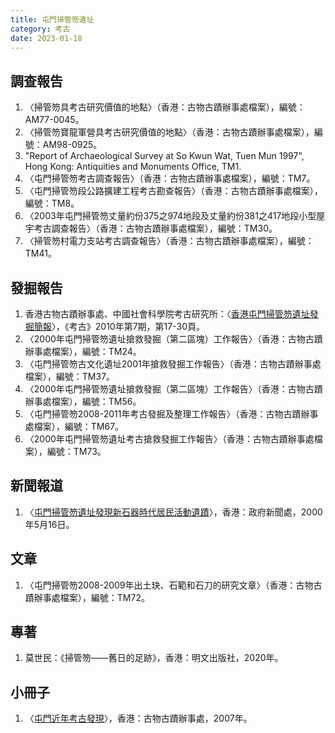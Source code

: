 ```yaml
---
title: 屯門掃管笏遺址
category: 考古
date: 2023-01-18
---
```

## 調查報告
1. 〈掃管笏具考古研究價值的地點〉（香港：古物古蹟辦事處檔案），編號：AM77-0045。
2. 〈掃管笏寶龍軍營具考古研究價值的地點〉（香港：古物古蹟辦事處檔案），編號：AM98-0925。
3. "Report of Archaeological Survey at So Kwun Wat, Tuen Mun 1997", Hong Kong: Antiquities and Monuments Office, TM1.
4. 〈屯門掃管笏考古調查報告〉（香港：古物古蹟辦事處檔案），編號：TM7。
5. 〈屯門掃管笏段公路擴建工程考古勘查報告〉（香港：古物古蹟辦事處檔案），編號：TM8。
6. 〈2003年屯門掃管笏丈量約份375之974地段及丈量約份381之417地段小型屋宇考古調查報告〉（香港：古物古蹟辦事處檔案），編號：TM30。
7. 〈掃管笏村電力支站考古調查報告〉（香港：古物古蹟辦事處檔案），編號：TM41。
## 發掘報告
1. 香港古物古蹟辦事處、中國社會科學院考古研究所：〈[香港屯門掃管笏遺址發掘簡報](http://www.kaogu.cn/cn/%E7%A0%94%E7%A9%B6%E6%96%B0%E8%AE%BA/%E9%A6%99%E6%B8%AF%E5%B1%AF%E9%97%A8%E6%89%AB%E7%AE%A1%E7%AC%8F%E9%81%97%E5%9D%80%E5%8F%91%E6%8E%98%E7%AE%80%E6%8A%A5.pdf)〉，《考古》2010年第7期，第17-30頁。
2. 〈2000年屯門掃管笏遺址搶救發掘（第二區塊）工作報告〉（香港：古物古蹟辦事處檔案），編號：TM24。
3. 〈屯門掃管笏古文化遺址2001年搶救發掘工作報告〉（香港：古物古蹟辦事處檔案），編號：TM37。
4. 〈2000年屯門掃管笏遺址搶救發掘（第二區塊）工作報告〉（香港：古物古蹟辦事處檔案），編號：TM56。
5. 〈屯門掃管笏2008-2011年考古發掘及整理工作報告〉（香港：古物古蹟辦事處檔案），編號：TM67。
6. 〈2000年屯門掃管笏遺址考古搶救發掘工作報告〉（香港：古物古蹟辦事處檔案），編號：TM73。
## 新聞報道
1. 〈[屯門掃管笏遺址發現新石器時代居民活動遺蹟](https://www.info.gov.hk/gia/general/200005/16/0516078.htm)〉，香港：政府新聞處，2000年5月16日。
## 文章
1. 〈屯門掃管笏2008-2009年出土玦、石範和石刀的研究文章〉（香港：古物古蹟辦事處檔案），編號：TM72。
##  專著
1. 莫世民：《掃管笏——舊日的足跡》，香港：明文出版社，2020年。
## 小冊子
1. 〈[屯門近年考古發現](https://www.amo.gov.hk/filemanager/amo/common/download-area/pamphlet/pamphlet8_2007_11.pdf)〉，香港：古物古蹟辦事處，2007年。